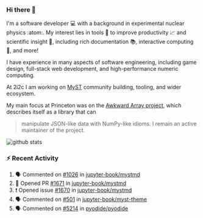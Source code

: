 ### Hi there 👋 

I'm a software developer 💻 with a background in experimental nuclear physics :atom:. My interest lies in tools :wrench: to improve productivity :chart_with_upwards_trend: and scientific insight :telescope:, including rich documentation 📚, interactive computing 🧮, and more! 

I have experience in many aspects of software engineering, including game design, full-stack web development, and high-performance numeric computing. 

At 2i2c I am working on [MyST](https://github.com/jupyter-book/mystmd) community building, tooling, and wider ecosystem. 

My main focus at Princeton was on the [Awkward Array project](awkward-array.org/), which describes itself as a library that can 
> manipulate JSON-like data with NumPy-like idioms. I remain an active maintainer of the project. 

![github stats](https://github-readme-stats.vercel.app/api?username=agoose77&show_icons=true&hide_rank=true&hide_title=true&bg_color=30,e76445,904e95&text_color=efe3ec&icon_color=efe3ec)
<!--
**agoose77/agoose77** is a ✨ _special_ ✨ repository because its `README.md` (this file) appears on your GitHub profile.

Here are some ideas to get you started:

- 🔭 I’m currently working on ...
- 🌱 I’m currently learning ...
- 👯 I’m looking to collaborate on ...
- 🤔 I’m looking for help with ...
- 💬 Ask me about ...
- 📫 How to reach me: ...
- 😄 Pronouns: ...
- ⚡ Fun fact: ...
-->

### :zap: Recent Activity

<!--START_SECTION:activity-->
1. 🗣 Commented on [#1026](https://github.com/jupyter-book/mystmd/issues/1026#issuecomment-2493998070) in [jupyter-book/mystmd](https://github.com/jupyter-book/mystmd)
2. 💪 Opened PR [#1671](https://github.com/jupyter-book/mystmd/pull/1671) in [jupyter-book/mystmd](https://github.com/jupyter-book/mystmd)
3. ❗ Opened issue [#1670](https://github.com/jupyter-book/mystmd/issues/1670) in [jupyter-book/mystmd](https://github.com/jupyter-book/mystmd)
4. 🗣 Commented on [#501](https://github.com/jupyter-book/myst-theme/issues/501#issuecomment-2493330585) in [jupyter-book/myst-theme](https://github.com/jupyter-book/myst-theme)
5. 🗣 Commented on [#5214](https://github.com/pyodide/pyodide/pull/5214#issuecomment-2490815148) in [pyodide/pyodide](https://github.com/pyodide/pyodide)
<!--END_SECTION:activity-->
